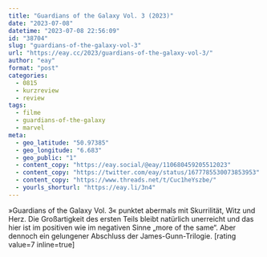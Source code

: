 ```yaml
---
title: "Guardians of the Galaxy Vol. 3 (2023)"
date: "2023-07-08"
datetime: "2023-07-08 22:56:09"
id: "38704"
slug: "guardians-of-the-galaxy-vol-3"
url: "https://eay.cc/2023/guardians-of-the-galaxy-vol-3/"
author: "eay"
format: "post"
categories:
  - 0815
  - kurzreview
  - review
tags:
  - filme
  - guardians-of-the-galaxy
  - marvel
meta:
  - geo_latitude: "50.97385"
  - geo_longitude: "6.683"
  - geo_public: "1"
  - content_copy: "https://eay.social/@eay/110680459205512023"
  - content_copy: "https://twitter.com/eay/status/1677785530073853953"
  - content_copy: "https://www.threads.net/t/Cuc1heYszbe/"
  - yourls_shorturl: "https://eay.li/3n4"
---
```


»Guardians of the Galaxy Vol. 3« punktet abermals mit Skurrilität, Witz und Herz. Die Großartigkeit des ersten Teils bleibt natürlich unerreicht und das hier ist im positiven wie im negativen Sinne „more of the same“. Aber dennoch ein gelungener Abschluss der James-Gunn-Trilogie. \[rating value=7 inline=true\]
